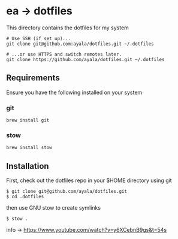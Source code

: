 # ea → dotfiles

This directory contains the dotfiles for my system

```
# Use SSH (if set up)...
git clone git@github.com:ayala/dotfiles.git ~/.dotfiles

# ...or use HTTPS and switch remotes later.
git clone https://github.com/ayala/dotfiles.git ~/.dotfiles
```

## Requirements

Ensure you have the following installed on your system

### git
```
brew install git
```

### stow
```
brew install stow
```

## Installation

First, check out the dotfiles repo in your $HOME directory using git
```
$ git clone git@github.com/ayala/dotfiles.git
$ cd .dotfiles
```
then use GNU stow to create symlinks
```
$ stow .
```

info → https://www.youtube.com/watch?v=y6XCebnB9gs&t=54s

